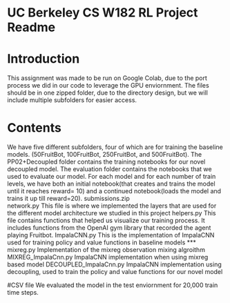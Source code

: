 # UC Berkeley CS W182 RL Project Readme

# Introduction

This assignment was made to be run on Google Colab, due to the port process we did in our code to leverage the GPU enviornment. The files should be in one zipped folder, due to the directory design, but we will include multiple subfolders for easier access.

# Contents
We have five different subfolders, four of which are for training the baseline models. (50FruitBot, 100FruitBot, 250FruitBot, and 500FruitBot). The PP02+Decoupled folder contains the training notebooks for our novel decoupled model. The evaluation folder contains the notebooks that we used to evaluate our model. For each model and for each number of train levels, we have both an initial notebook(that creates and trains the model until it reaches reward= 10) and a continued notebook(loads the model and trains it up till reward=20).
  submissions.zip  
        network.py
          This file is where we implemented the layers that are used for the  different model architecture we studied in this project
        helpers.py
          This file contains functions that helped us visualize our training process. It includes functions from the OpenAI gym library that recorded the agent playing Fruitbot.
        ImpalaCNN.py
          This is the implementation of ImpalaCNN used for training policy and value functions in baseline models ***
        mixreg.py
          Implementation of the mixreg observation mixing algroithm
        MIXREG_ImpalaCnn.py
          ImpalaCNN implementation when using mixreg based model
        DECOUPLED_ImpalaCnn.py
          ImpalaCNN implementation using decoupling, used to train the policy and value functions for our novel model

#CSV file
We evaluated the model in the test enviornment for 20,000 train time steps. 
